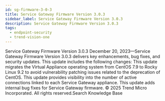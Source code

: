 ```yaml
---
id: sg-firmware-3-0-3
title: Service Gateway Firmware Version 3.0.3
sidebar_label: Service Gateway Firmware Version 3.0.3
description: Service Gateway Firmware Version 3.0.3
tags:
  - endpoint-security
  - trend-vision-one
---
```


 Service Gateway Firmware Version 3.0.3 December 20, 2023—Service Gateway Firmware Version 3.0.3 delivers key enhancements, bug fixes, and security updates. This update includes the following changes: This update migrates the Virtual Appliance operating system from CentOS 7.9 to Rocky Linux 9.2 to avoid vulnerability patching issues related to the deprecation of CentOS. This update provides visibility into the number of active connections linked to each Service Gateway appliance. This update adds internal bug fixes for Service Gateway firmware. © 2025 Trend Micro Incorporated. All rights reserved.Search Knowledge Base